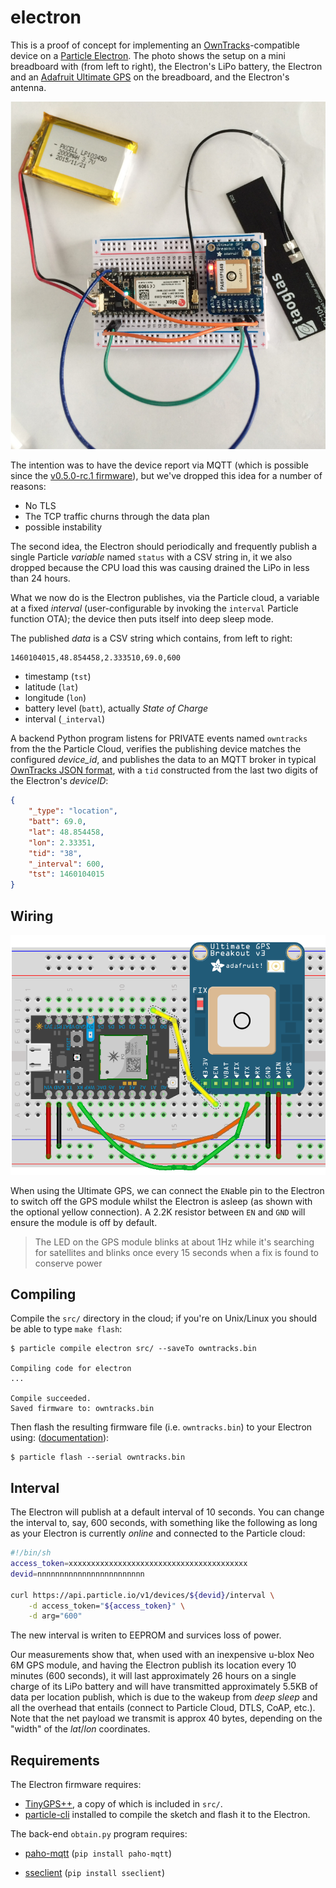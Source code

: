 # electron

This is a proof of concept for implementing an [OwnTracks]-compatible device on a [Particle Electron](https://docs.particle.io/datasheets/electron-datasheet/). The photo shows the setup on a mini breadboard with (from left to right), the Electron's LiPo battery, the Electron and an [Adafruit Ultimate GPS](https://www.adafruit.com/products/746) on the breadboard, and the Electron's antenna.

![Electron with GPS](assets/electron.jpg)

The intention was to have the device report via MQTT (which is possible since the [v0.5.0-rc.1 firmware](https://github.com/spark/firmware/releases)), but we've dropped this idea for a number of reasons:

* No TLS
* The TCP traffic churns through the data plan
* possible instability

The second idea, the Electron should periodically and frequently publish a single Particle _variable_ named `status` with a CSV string in, it we also dropped because the CPU load this was causing drained the LiPo in less than 24 hours.

What we now do is the Electron publishes, via the Particle cloud, a variable at a fixed _interval_ (user-configurable by invoking the `interval` Particle function OTA); the device then puts itself into deep sleep mode.

The published _data_ is a CSV string which contains, from left to right:

```
1460104015,48.854458,2.333510,69.0,600
```

* timestamp (`tst`)
* latitude (`lat`)
* longitude (`lon`)
* battery level (`batt`), actually _State of Charge_
* interval (`_interval`)


A backend Python program listens for PRIVATE events named `owntracks` from the the Particle Cloud, verifies the publishing device matches the configured _device_id_, and publishes the data to an MQTT broker in typical [OwnTracks JSON format](http://owntracks.org/booklet/tech/json/), with a `tid` constructed from the last two digits of the Electron's _deviceID_:

```json
{
    "_type": "location",
    "batt": 69.0,
    "lat": 48.854458,
    "lon": 2.33351,
    "tid": "38",
    "_interval": 600,
    "tst": 1460104015
}
```

## Wiring

![Electron with GPS](assets/electron-gps_bb.png)

When using the Ultimate GPS, we can connect the `EN`able pin to the Electron to switch off the GPS module whilst the Electron is asleep (as shown with the optional yellow connection). A 2.2K resistor between `EN` and `GND` will ensure the module is off by default.

> The LED on the GPS module blinks at about 1Hz while it's searching for satellites and blinks once every 15 seconds when a fix is found to conserve power


## Compiling

Compile the `src/` directory in the cloud; if you're on Unix/Linux you should be able to type `make flash`:

```
$ particle compile electron src/ --saveTo owntracks.bin

Compiling code for electron
...

Compile succeeded.
Saved firmware to: owntracks.bin
```

Then flash the resulting firmware file (i.e. `owntracks.bin`) to your Electron using: ([documentation](https://docs.particle.io/guide/tools-and-features/cli/core/#flashing-over-serial-for-the-electron)):

```
$ particle flash --serial owntracks.bin
```

## Interval

The Electron will publish at a default interval of 10 seconds. You can change the interval to, say, 600 seconds, with something like the following as long as your Electron is currently _online_ and connected to the Particle cloud:

```bash
#!/bin/sh
access_token=xxxxxxxxxxxxxxxxxxxxxxxxxxxxxxxxxxxxxxxx
devid=nnnnnnnnnnnnnnnnnnnnnnnn

curl https://api.particle.io/v1/devices/${devid}/interval \
	-d access_token="${access_token}" \
	-d arg="600"
```

The new interval is writen to EEPROM and survices loss of power.

Our measurements show that, when used with an inexpensive u-blox Neo 6M GPS module, and having the Electron publish its location every 10 minutes (600 seconds), it will last approximately 26 hours on a single charge of its LiPo battery and will have transmitted approximately 5.5KB of data per location publish, which is due to the wakeup from _deep sleep_ and all the overhead that entails (connect to Particle Cloud, DTLS, CoAP, etc.). Note that the net payload we transmit is approx 40 bytes, depending on the "width" of the _lat_/_lon_ coordinates.


## Requirements

The Electron firmware requires:

* [TinyGPS++](https://github.com/codegardenllc/tiny_gps_plus), a copy of which is included in `src/`.
* [particle-cli](https://github.com/spark/particle-cli) installed to compile the sketch and flash it to the Electron.

The back-end `obtain.py` program requires:

* [paho-mqtt](https://pypi.python.org/pypi/paho-mqtt/) (`pip install paho-mqtt`)
* [sseclient](https://pypi.python.org/pypi/sseclient/) (`pip install sseclient`)


  [OwnTracks]: http://owntracks.org
